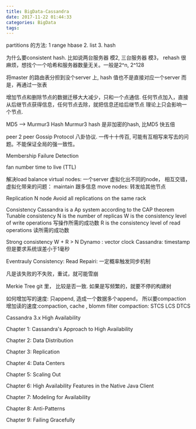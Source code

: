 ```yaml
---
title: BigData-Cassandra
date: 2017-11-22 01:44:33
categories: BigData
tags:
---
```


partitions 的方法: 1 range hbase 2. list 3. hash

为什么要consistent hash. 比如说两台服务器 模2, 三台服务器 模3， rehash 很麻烦，想找个一个哈希和服务器数量无关。一般是2^n, 2^128

将master 的路由表分担到没个server 上, hash 值也不是直接对应一个server 而是，再通过一张表 

增加节点和删除节点的数据迁移大大减少，只和一个点通信. 任何节点加入，直接从后继节点获得信息，任何节点去除，就把信息还给后继节点
理论上只会影响一个节点. 

MD5 --> Murmur3 Hash Murmur3 hash 是非加密的hash, 比MD5 快五倍

peer 2 peer Gossip Protocol 八卦协议. 一传十十传百, 可能有互相写来写去的问题。不能保证全局的强一致性。

Membership
Failure Detection

fan number
time to live (TTL)

解决load balance
virtual nodes: 一个server 虚拟化出不同的node， 相互交错，虚拟化带来的问题： maintain 跟多信息
move nodes: 转发给其他节点

Replication
N node
Avoid all replications on the same rack

Consistency
Cassandra is a Ap system according to the CAP theorem
Tunable consistency
N is the number of replicas
W is the consistency level of write operations 写操作所需的成功数
R is the consistency level of read operations 读所需的成功数

Strong consistency
W + R > N
Dynamo : vector clock
Cassandra: timestamp 但是要求系统误差小于1毫秒

Eventrauly Consistency:
Read Repairi: 一定概率触发同步机制

凡是该失败的不失败，重试，就可能雪崩

Merkie Tree
git 里， 比较是否一致. 如果是写频繁的，就要不停的构建树

如何增加写的速度: 只append, 造成一个数据多个append， 所以要compaction
增加读的速度:compaction, cache , blomm filter
compaction: STCS LCS DTCS



Cassandra 3.x High Availability

Chapter 1: Cassandra's Approach to High Availability

Chapter 2: Data Distribution

Chapter 3: Replication

Chapter 4: Data Centers

Chapter 5: Scaling Out

Chapter 6: High Availability Features in the Native Java Client

Chapter 7: Modeling for Availability

Chapter 8: Anti-Patterns

Chapter 9: Failing Gracefully
